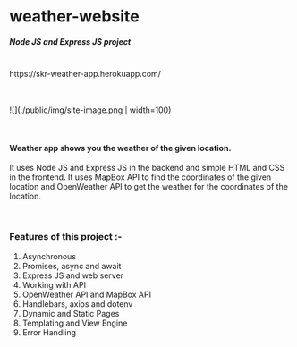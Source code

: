 # weather-website
##### Node JS and Express JS project

<br>
https://skr-weather-app.herokuapp.com/

<br>
<br>
<br>

![](./public/img/site-image.png | width=100)

<br>

#### Weather app shows you the weather of the given location. 
It uses Node JS and Express JS in the backend and simple HTML and CSS in the frontend. It uses MapBox API to find the coordinates of the given location and OpenWeather API to get the weather for the coordinates of the location.

<br>

### Features of this project :-
<ol>
  <li>Asynchronous</li>
  <li>Promises, async and await</li>
  <li>Express JS and web server</li>
  <li>Working with API</li>
  <li>OpenWeather API and MapBox API</li>
  <li>Handlebars, axios and dotenv</li>
  <li>Dynamic and Static Pages</li>
  <li>Templating and View Engine</li>
  <li>Error Handling</li>
</ol>

